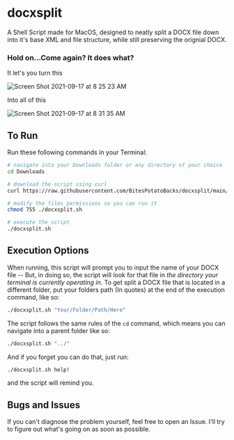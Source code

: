 # docxsplit
A Shell Script made for MacOS, designed to neatly split a DOCX file down into it's base XML and file structure, while still preserving the orignial DOCX.

### Hold on...Come again? It does what?
It let's you turn this

![Screen Shot 2021-09-17 at 8 25 23 AM](https://user-images.githubusercontent.com/83843298/133811606-9c8876eb-cbc8-446c-8e17-cfddab27f510.png)

Into all of this

![Screen Shot 2021-09-17 at 8 31 35 AM](https://user-images.githubusercontent.com/83843298/133813171-2493179c-5576-4cc4-9644-de008b5c6089.png)

## To Run

Run these following commands in your Terminal:
```zsh
# navigate into your Downloads folder or any directory of your choice
cd Downloads

# download the script using curl
curl https://raw.githubusercontent.com/BitesPotatoBacks/docxsplit/main/docxsplit.sh --output docxsplit.sh

# modify the files permissions so you can run it
chmod 755 ./docxsplit.sh

# execute the script
./docxsplit.sh
```

## Execution Options

When running, this script will prompt you to input the name of your DOCX file -- But, in doing so, the script will look for that file in _the directory your terminal is currently operating in._ To get split a DOCX file that is located in a different folder, put your folders path (In quotes) at the end of the execution command, like so:

```zsh
./docxsplit.sh "Your/Folder/Path/Here"
```

The script follows the same rules of the ```cd``` command, which means you can navigate into a parent folder like so:

```zsh
./docxsplit.sh "../"
```

And if you forget you can do that, just run:

```zsh
./docxsplit.sh help!
```

and the script will remind you.

## Bugs and Issues

If you can't diagnose the problem yourself, feel free to open an Issue. I'll try to figure out what's going on as soon as possible.
